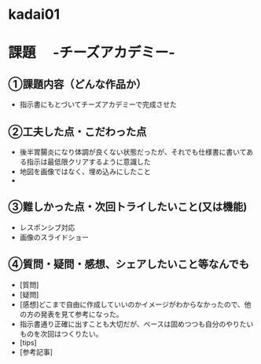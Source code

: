 # kadai01

# 課題　 -チーズアカデミー-

## ①課題内容（どんな作品か）
- 指示書にもとづいてチーズアカデミーで完成させた

## ②工夫した点・こだわった点
- 後半胃腸炎になり体調が良くない状態だったが、それでも仕様書に書いてある指示は最低限クリアするように意識した
- 地図を画像ではなく、埋め込みにしたこと
- 

## ③難しかった点・次回トライしたいこと(又は機能)
- レスポンシブ対応
- 画像のスライドショー

## ④質問・疑問・感想、シェアしたいこと等なんでも
- [質問]
- [疑問]
- [感想]どこまで自由に作成していいのかイメージがわからなかったので、他の方の発表を見て参考になった。
- 指示書通り正確に出すことも大切だが、ベースは固めつつも自分のやりたいものを次回はつくりたい。
- [tips]
- [参考記事]
